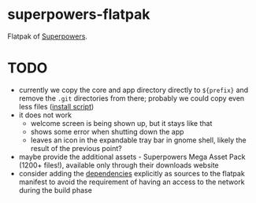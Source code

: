 # superpowers-flatpak

Flatpak of [Superpowers](http://superpowers-html5.com/).

# TODO

- currently we copy the core and app directory directly to `${prefix}` and remove the `.git` directories from there; probably we could copy even less files ([install script](https://github.com/kinvolk/superpowers-flatpak/blob/master/superpowers/install#L8-L11))
- it does not work
  - welcome screen is being shown up, but it stays like that
  - shows some error when shutting down the app
  - leaves an icon in the expandable tray bar in gnome shell, likely the result of the previous point?
- maybe provide the additional assets - Superpowers Mega Asset Pack (1200+ files!), available only through their downloads website
- consider adding the [dependencies](misc/deps) explicitly as sources to the flatpak manifest to avoid the requirement of having an access to the network during the build phase

